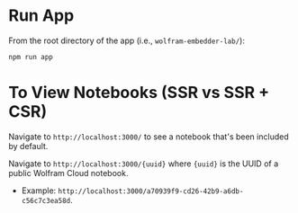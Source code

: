 # Run App
From the root directory of the app (i.e., `wolfram-embedder-lab/`):
```
npm run app
```

# To View Notebooks (SSR vs SSR + CSR)
Navigate to `http://localhost:3000/` to see a notebook that's been included by default.

Navigate to `http://localhost:3000/{uuid}` where `{uuid}` is the UUID of a public Wolfram Cloud notebook.
* Example: `http://localhost:3000/a70939f9-cd26-42b9-a6db-c56c7c3ea58d`.